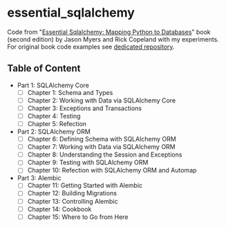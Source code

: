# essential_sqlalchemy

Code from "[Essential Sqlalchemy: Mapping Python to Databases][1]" book (second edition) by Jason Myers and Rick Copeland with my experiments. For original book code examples see [dedicated repository][2].

  [1]: https://www.goodreads.com/book/show/27560172-essential-sqlalchemy
  [2]: https://github.com/oreillymedia/essential-sqlalchemy-2e

## Table of Content

 - Part 1: SQLAlchemy Core
     - [ ] Chapter 1: Schema and Types
     - [ ] Chapter 2: Working with Data via SQLAlchemy Core
     - [ ] Chapter 3: Exceptions and Transactions
     - [ ] Chapter 4: Testing
     - [ ] Chapter 5: Refection
 - Part 2: SQLAlchemy ORM
     - [ ] Chapter 6: Defining Schema with SQLAlchemy ORM
     - [ ] Chapter 7: Working with Data via SQLAlchemy ORM
     - [ ] Chapter 8: Understanding the Session and Exceptions
     - [ ] Chapter 9: Testing with SQLAlchemy ORM
     - [ ] Chapter 10: Refection with SQLAlchemy ORM and Automap
 - Part 3: Alembic
     - [ ] Chapter 11: Getting Started with Alembic
     - [ ] Chapter 12: Building Migrations
     - [ ] Chapter 13: Controlling Alembic
     - [ ] Chapter 14: Cookbook
     - [ ] Chapter 15: Where to Go from Here
